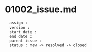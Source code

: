 01002_issue.md
=======================


```
  assign : 
  version : 
  start date :
  end date :
  parent issue :
  status : new -> resolved -> closed
```